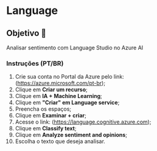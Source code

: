 # Language

## Objetivo 🎯
Analisar sentimento com Language Studio no Azure AI

### Instruções (PT/BR) 
1. Crie sua conta no Portal da Azure pelo link: (https://azure.microsoft.com/pt-br);
2. Clique em **Criar um recurso**;
3. Clique em **IA + Machine Learning**;
4. Clique em **"Criar" em Language service**;
5. Preencha os espaços;
6. Clique em **Examinar + criar**;
7. Acesse o link: (https://language.cognitive.azure.com);
8. Clique em **Classify text**;
9. Clique em **Analyze sentiment and opinions**;
10. Escolha o texto que deseja analisar.
